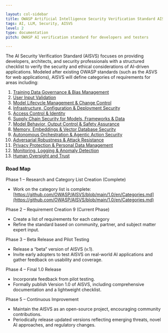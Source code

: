 ```yaml
---

layout: col-sidebar
title: OWASP Artificial Intelligence Security Verification Standard AISVS Docs
tags: AI, LLM, Security, AISVS
level: 2
type: documentation
pitch: OWASP AI verification standard for developers and testers

---
```


The AI Security Verification Standard (AISVS) focuses on providing developers, architects, and security professionals with a structured checklist to verify the security and ethical considerations of AI-driven applications. Modeled after existing OWASP standards (such as the ASVS for web applications), AISVS will define categories of requirements for areas including:

1. [Training Data Governance & Bias Management](https://github.com/OWASP/AISVS/blob/main/1.0/en/0x10-C1-Training-Data-Governance.md)
2. [User Input Validation](https://github.com/OWASP/AISVS/blob/main/1.0/en/0x10-C02-User-Input-Validation.md)
3. [Model Lifecycle Management & Change Control](https://github.com/OWASP/AISVS/blob/main/1.0/en/0x10-C03-Model-Lifecycle-Management.md)
4. [Infrastructure, Configuration & Deployment Security](https://github.com/OWASP/AISVS/blob/main/1.0/en/0x10-C04-Infrastructure.md)
5. [Access Control & Identity](https://github.com/OWASP/AISVS/blob/main/1.0/en/0x10-C05-Access-Control-and-Identity.md)
6. [Supply Chain Security for Models, Frameworks & Data](https://github.com/OWASP/AISVS/blob/main/1.0/en/0x10-C06-Supply-Chain.md)
7. [Model Behavior, Output Control & Safety Assurance](https://github.com/OWASP/AISVS/blob/main/1.0/en/0x10-C07-Model-Behavior.md)
8. [Memory, Embeddings & Vector Database Security](https://github.com/OWASP/AISVS/blob/main/1.0/en/0x10-C08-Memory-Embeddings-and-Vector-Database.md)
9. [Autonomous Orchestration & Agentic Action Security](https://github.com/OWASP/AISVS/blob/main/1.0/en/0x10-C09-Orchestration-and-Agentic-Action.md)
10. [Adversarial Robustness & Attack Resistance](https://github.com/OWASP/AISVS/blob/main/1.0/en/0x10-C10-Adversarial-Robustness.md)
11. [Privacy Protection & Personal Data Management](https://github.com/OWASP/AISVS/blob/main/1.0/en/0x10-C11-Privacy.md)
12. [Monitoring, Logging & Anomaly Detection](https://github.com/OWASP/AISVS/blob/main/1.0/en/0x10-C12-Monitoring-and-Logging.md)
13. [Human Oversight and Trust](https://github.com/OWASP/AISVS/blob/main/1.0/en/0x10-C13-Human-Oversight.md)

### Road Map
Phase 1 – Research and Category List Creation (Complete)

* Work on the category list is complete: [https://github.com/OWASP/AISVS/blob/main/1.0/en/Categories.md](https://github.com/OWASP/AISVS/blob/main/1.0/en/Categories.md)

Phase 2 – Requirement Creation 9 (Current Phase)

* Create a list of requirements for each category
* Refine the standard based on community, partner, and subject matter expert input.

Phase 3 – Beta Release and Pilot Testing

* Release a “beta” version of AISVS (v.1).
* Invite early adopters to test AISVS on real-world AI applications and gather feedback on usability and coverage.

Phase 4 – Final 1.0 Release

* Incorporate feedback from pilot testing.
* Formally publish Version 1.0 of AISVS, including comprehensive documentation and a lightweight checklist.

Phase 5 – Continuous Improvement

* Maintain the AISVS as an open-source project, encouraging community contributions.
* Periodically release updated versions reflecting emerging threats, novel AI approaches, and regulatory changes.
